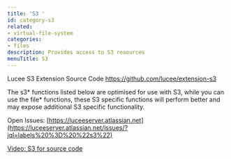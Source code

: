 ```yaml
---
title: 'S3 '
id: category-s3
related:
- virtual-file-system
categories:
- files
description: Provides access to S3 resources
menuTitle: S3
---
```


Lucee S3 Extension Source Code <https://github.com/lucee/extension-s3>

The s3* functions listed below are optimised for use with S3, while you can use the file* functions, these S3 specific functions will perform better and may expose additional S3 specific functionality.

Open Issues: [https://luceeserver.atlassian.net](https://luceeserver.atlassian.net/issues/?jql=labels%20%3D%20%22s3%22)

[Video: S3 for source code](https://www.youtube.com/watch?v=twQomRCbaCY)
